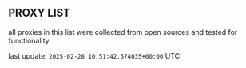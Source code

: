 ## PROXY LIST

all proxies in this list were collected from open sources and tested for functionality

last update: `2025-02-28 10:51:42.574035+00:00` UTC